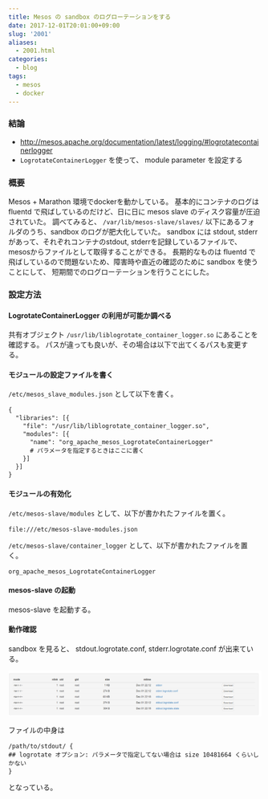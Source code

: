 ```yaml
---
title: Mesos の sandbox のログローテーションをする
date: 2017-12-01T20:01:00+09:00
slug: '2001'
aliases:
  - 2001.html
categories:
  - blog
tags:
  - mesos
  - docker
---
```



### 結論

* http://mesos.apache.org/documentation/latest/logging/#logrotatecontainerlogger
* `LogrotateContainerLogger` を使って、 module parameter を設定する

### 概要

Mesos + Marathon 環境でdockerを動かしている。
基本的にコンテナのログは fluentd で飛ばしているのだけど、日に日に mesos slave のディスク容量が圧迫されていた。
調べてみると、 `/var/lib/mesos-slave/slaves/` 以下にあるフォルダのうち、sandbox のログが肥大化していた。
sandbox には stdout, stderr があって、それぞれコンテナのstdout, stderrを記録しているファイルで、mesosからファイルとして取得することができる。
長期的なものは fluentd で飛ばしているので問題ないため、障害時や直近の確認のために sandbox を使うことにして、
短期間でのログローテーションを行うことにした。

### 設定方法

#### LogrotateContainerLogger の利用が可能か調べる

共有オブジェクト `/usr/lib/liblogrotate_container_logger.so` にあることを確認する。
パスが違っても良いが、その場合は以下で出てくるパスも変更する。

#### モジュールの設定ファイルを書く

`/etc/mesos_slave_modules.json` として以下を書く。
```
{
  "libraries": [{
    "file": "/usr/lib/liblogrotate_container_logger.so",
    "modules": [{
      "name": "org_apache_mesos_LogrotateContainerLogger"
      # パラメータを指定するときはここに書く
    }]
  }]
}
```

#### モジュールの有効化

`/etc/mesos-slave/modules` として、以下が書かれたファイルを置く。
```
file:///etc/mesos-slave-modules.json
```

`/etc/mesos-slave/container_logger` として、以下が書かれたファイルを置く。
```
org_apache_mesos_LogrotateContainerLogger
```

#### mesos-slave の起動
mesos-slave を起動する。

#### 動作確認

sandbox を見ると、 stdout.logrotate.conf, stderr.logrotate.conf が出来ている。

![](/images/2017/mesos/mesos_sandbox.png)


ファイルの中身は
```
/path/to/stdout/ {
## logrotate オプション: パラメータで指定してない場合は size 10481664 くらいしかない
}
```
となっている。

